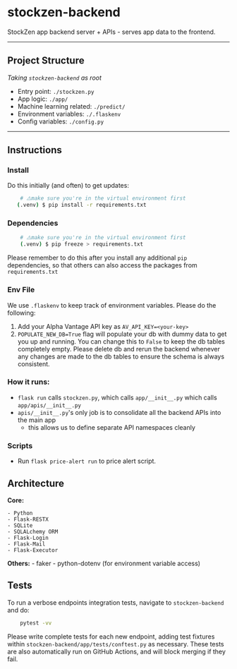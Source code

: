 # stockzen-backend

StockZen app backend server + APIs - serves app data to the frontend.

---

## Project Structure

_Taking `stockzen-backend` as root_

- Entry point: `./stockzen.py`
- App logic: `./app/`
- Machine learning related: `./predict/`
- Environment variables: `./.flaskenv`
- Config variables: `./config.py`

---

## Instructions

### **Install**

Do this initially (and often) to get updates:

```sh
    # ⚠️make sure you're in the virtual environment first
   (.venv) $ pip install -r requirements.txt
```

### **Dependencies**

```sh
    # ⚠️make sure you're in the virtual environment first
    (.venv) $ pip freeze > requirements.txt
```

Please remember to do this after you install any additional `pip` dependencies, so that others can also access the packages from `requirements.txt`

### **Env File**

We use `.flaskenv` to keep track of environment variables. Please do the following:

1. Add your Alpha Vantage API key as `AV_API_KEY=<your-key>`
2. `POPULATE_NEW_DB=True` flag will populate your db with dummy data to get you up and running. You can change this to `False` to keep the db tables completely empty. Please delete db and rerun the backend whenever any changes are made to the db tables to ensure the schema is always consistent.

### How it runs:

- `flask run` calls `stockzen.py`, which calls `app/__init__.py` which calls `app/apis/__init__.py`
- `apis/__init__.py`'s only job is to consolidate all the backend APIs into the main app
  - this allows us to define separate API namespaces cleanly

### Scripts

- Run `flask price-alert run` to price alert script.

## Architecture

**Core:**

    - Python
    - Flask-RESTX
    - SQLite
    - SQLALchemy ORM
    - Flask-Login
    - Flask-Mail
    - Flask-Executor

**Others:**
    - faker
    - python-dotenv (for environment variable access)

## Tests

To run a verbose endpoints integration tests, navigate to `stockzen-backend` and do:

```sh
    pytest -vv
```

Please write complete tests for each new endpoint, adding test fixtures within `stockzen-backend/app/tests/conftest.py` as necessary.
These tests are also automatically run on GitHub Actions, and will block merging if they fail.

